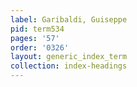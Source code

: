 ```yaml
---
label: Garibaldi, Guiseppe
pid: term534
pages: '57'
order: '0326'
layout: generic_index_term
collection: index-headings
---
```

